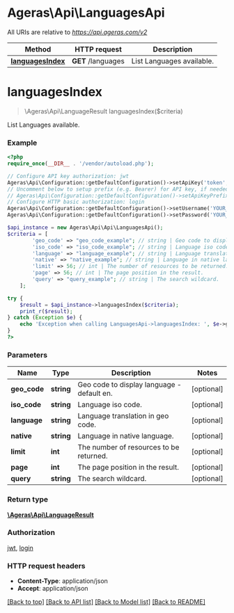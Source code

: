# Ageras\Api\LanguagesApi

All URIs are relative to *https://api.ageras.com/v2*

Method | HTTP request | Description
------------- | ------------- | -------------
[**languagesIndex**](LanguagesApi.md#languagesIndex) | **GET** /languages | List Languages available.


# **languagesIndex**
> \Ageras\Api\LanguageResult languagesIndex($criteria)

List Languages available.

### Example
```php
<?php
require_once(__DIR__ . '/vendor/autoload.php');

// Configure API key authorization: jwt
Ageras\Api\Configuration::getDefaultConfiguration()->setApiKey('token', 'YOUR_API_KEY');
// Uncomment below to setup prefix (e.g. Bearer) for API key, if needed
// Ageras\Api\Configuration::getDefaultConfiguration()->setApiKeyPrefix('token', 'Bearer');
// Configure HTTP basic authorization: login
Ageras\Api\Configuration::getDefaultConfiguration()->setUsername('YOUR_USERNAME');
Ageras\Api\Configuration::getDefaultConfiguration()->setPassword('YOUR_PASSWORD');

$api_instance = new Ageras\Api\Api\LanguagesApi();
$criteria = [
        'geo_code' => "geo_code_example"; // string | Geo code to display language - default en.
        'iso_code' => "iso_code_example"; // string | Language iso code.
        'language' => "language_example"; // string | Language translation in geo code.
        'native' => "native_example"; // string | Language in native language.
        'limit' => 56; // int | The number of resources to be returned.
        'page' => 56; // int | The page position in the result.
        'query' => "query_example"; // string | The search wildcard.
    ];

try {
    $result = $api_instance->languagesIndex($criteria);
    print_r($result);
} catch (Exception $e) {
    echo 'Exception when calling LanguagesApi->languagesIndex: ', $e->getMessage(), PHP_EOL;
}
?>
```

### Parameters

Name | Type | Description  | Notes
------------- | ------------- | ------------- | -------------
 **geo_code** | **string**| Geo code to display language - default en. | [optional]
 **iso_code** | **string**| Language iso code. | [optional]
 **language** | **string**| Language translation in geo code. | [optional]
 **native** | **string**| Language in native language. | [optional]
 **limit** | **int**| The number of resources to be returned. | [optional]
 **page** | **int**| The page position in the result. | [optional]
 **query** | **string**| The search wildcard. | [optional]

### Return type

[**\Ageras\Api\LanguageResult**](../Model/LanguageResult.md)

### Authorization

[jwt](../../README.md#jwt), [login](../../README.md#login)

### HTTP request headers

 - **Content-Type**: application/json
 - **Accept**: application/json

[[Back to top]](#) [[Back to API list]](../../README.md#documentation-for-api-endpoints) [[Back to Model list]](../../README.md#documentation-for-models) [[Back to README]](../../README.md)


